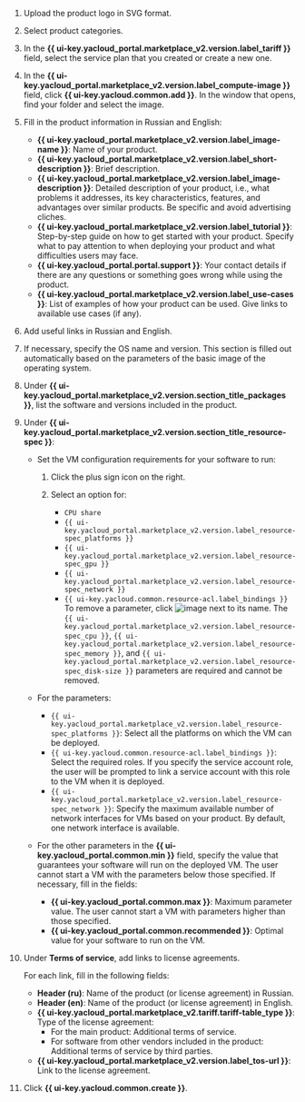 1. Upload the product logo in SVG format.

1. Select product categories.

1. In the **{{ ui-key.yacloud_portal.marketplace_v2.version.label_tariff }}** field, select the service plan that you created or create a new one.

1. In the **{{ ui-key.yacloud_portal.marketplace_v2.version.label_compute-image }}** field, click **{{ ui-key.yacloud.common.add }}**. In the window that opens, find your folder and select the image.

1. Fill in the product information in Russian and English:

   * **{{ ui-key.yacloud_portal.marketplace_v2.version.label_image-name }}**: Name of your product.
   * **{{ ui-key.yacloud_portal.marketplace_v2.version.label_short-description }}**: Brief description.
   * **{{ ui-key.yacloud_portal.marketplace_v2.version.label_image-description }}**: Detailed description of your product, i.e., what problems it addresses, its key characteristics, features, and advantages over similar products. Be specific and avoid advertising cliches.
   * **{{ ui-key.yacloud_portal.marketplace_v2.version.label_tutorial }}**: Step-by-step guide on how to get started with your product. Specify what to pay attention to when deploying your product and what difficulties users may face.
   * **{{ ui-key.yacloud_portal.portal.support }}**: Your contact details if there are any questions or something goes wrong while using the product.
   * **{{ ui-key.yacloud_portal.marketplace_v2.version.label_use-cases }}**: List of examples of how your product can be used. Give links to available use cases (if any).

1. Add useful links in Russian and English.

1. If necessary, specify the OS name and version. This section is filled out automatically based on the parameters of the basic image of the operating system.

1. Under **{{ ui-key.yacloud_portal.marketplace_v2.version.section_title_packages }}**, list the software and versions included in the product.

1. Under **{{ ui-key.yacloud_portal.marketplace_v2.version.section_title_resource-spec }}**:

   * Set the VM configuration requirements for your software to run:

      1. Click the plus sign icon on the right.

      1. Select an option for:
         * `CPU share`
         * `{{ ui-key.yacloud_portal.marketplace_v2.version.label_resource-spec_platforms }}`
         * `{{ ui-key.yacloud_portal.marketplace_v2.version.label_resource-spec_gpu }}`
         * `{{ ui-key.yacloud_portal.marketplace_v2.version.label_resource-spec_network }}`
         * `{{ ui-key.yacloud.common.resource-acl.label_bindings }}`
           To remove a parameter, click ![image](../../_assets/cross.svg) next to its name. The `{{ ui-key.yacloud_portal.marketplace_v2.version.label_resource-spec_cpu }}`, `{{ ui-key.yacloud_portal.marketplace_v2.version.label_resource-spec_memory }}`, and `{{ ui-key.yacloud_portal.marketplace_v2.version.label_resource-spec_disk-size }}` parameters are required and cannot be removed.

   * For the parameters:
      * `{{ ui-key.yacloud_portal.marketplace_v2.version.label_resource-spec_platforms }}`: Select all the platforms on which the VM can be deployed.
      * `{{ ui-key.yacloud.common.resource-acl.label_bindings }}`: Select the required roles. If you specify the service account role, the user will be prompted to link a service account with this role to the VM when it is deployed.
      * `{{ ui-key.yacloud_portal.marketplace_v2.version.label_resource-spec_network }}`: Specify the maximum available number of network interfaces for VMs based on your product. By default, one network interface is available.
   * For the other parameters in the **{{ ui-key.yacloud_portal.common.min }}** field, specify the value that guarantees your software will run on the deployed VM. The user cannot start a VM with the parameters below those specified. If necessary, fill in the fields:
      * **{{ ui-key.yacloud_portal.common.max }}**: Maximum parameter value. The user cannot start a VM with parameters higher than those specified.
      * **{{ ui-key.yacloud_portal.common.recommended }}**: Optimal value for your software to run on the VM.

1. Under **Terms of service**, add links to license agreements.

   For each link, fill in the following fields:
   * **Header (ru)**: Name of the product (or license agreement) in Russian.
   * **Header (en)**: Name of the product (or license agreement) in English.
   * **{{ ui-key.yacloud_portal.marketplace_v2.tariff.tariff-table_type }}**: Type of the license agreement:
      * For the main product: Additional terms of service.
      * For software from other vendors included in the product: Additional terms of service by third parties.
   * **{{ ui-key.yacloud_portal.marketplace_v2.version.label_tos-url }}**: Link to the license agreement.

1. Click **{{ ui-key.yacloud.common.create }}**.
